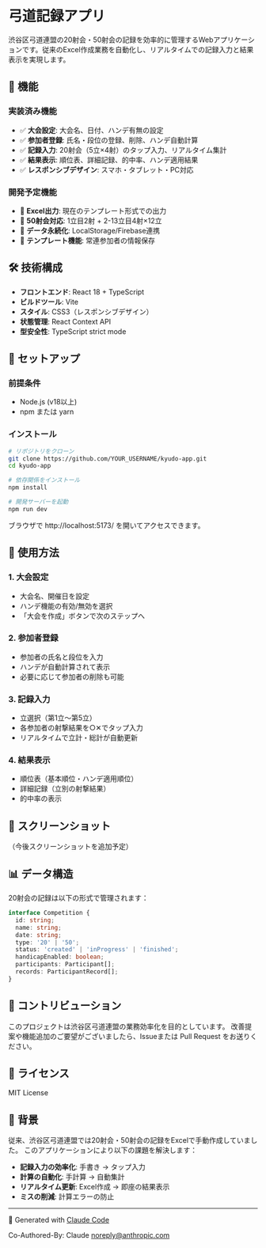 # 弓道記録アプリ

渋谷区弓道連盟の20射会・50射会の記録を効率的に管理するWebアプリケーションです。従来のExcel作成業務を自動化し、リアルタイムでの記録入力と結果表示を実現します。

## 🎯 機能

### 実装済み機能
- ✅ **大会設定**: 大会名、日付、ハンデ有無の設定
- ✅ **参加者登録**: 氏名・段位の登録、削除、ハンデ自動計算
- ✅ **記録入力**: 20射会（5立×4射）のタップ入力、リアルタイム集計
- ✅ **結果表示**: 順位表、詳細記録、的中率、ハンデ適用結果
- ✅ **レスポンシブデザイン**: スマホ・タブレット・PC対応

### 開発予定機能
- 🔄 **Excel出力**: 現在のテンプレート形式での出力
- 🔄 **50射会対応**: 1立目2射 + 2-13立目4射×12立
- 🔄 **データ永続化**: LocalStorage/Firebase連携
- 🔄 **テンプレート機能**: 常連参加者の情報保存

## 🛠 技術構成

- **フロントエンド**: React 18 + TypeScript
- **ビルドツール**: Vite
- **スタイル**: CSS3（レスポンシブデザイン）
- **状態管理**: React Context API
- **型安全性**: TypeScript strict mode

## 🚀 セットアップ

### 前提条件
- Node.js (v18以上)
- npm または yarn

### インストール
```bash
# リポジトリをクローン
git clone https://github.com/YOUR_USERNAME/kyudo-app.git
cd kyudo-app

# 依存関係をインストール
npm install

# 開発サーバーを起動
npm run dev
```

ブラウザで http://localhost:5173/ を開いてアクセスできます。

## 📖 使用方法

### 1. 大会設定
- 大会名、開催日を設定
- ハンデ機能の有効/無効を選択
- 「大会を作成」ボタンで次のステップへ

### 2. 参加者登録
- 参加者の氏名と段位を入力
- ハンデが自動計算されて表示
- 必要に応じて参加者の削除も可能

### 3. 記録入力
- 立選択（第1立〜第5立）
- 各参加者の射撃結果を○✕でタップ入力
- リアルタイムで立計・総計が自動更新

### 4. 結果表示
- 順位表（基本順位・ハンデ適用順位）
- 詳細記録（立別の射撃結果）
- 的中率の表示

## 🎨 スクリーンショット

（今後スクリーンショットを追加予定）

## 📊 データ構造

20射会の記録は以下の形式で管理されます：

```typescript
interface Competition {
  id: string;
  name: string;
  date: string;
  type: '20' | '50';
  status: 'created' | 'inProgress' | 'finished';
  handicapEnabled: boolean;
  participants: Participant[];
  records: ParticipantRecord[];
}
```

## 🤝 コントリビューション

このプロジェクトは渋谷区弓道連盟の業務効率化を目的としています。
改善提案や機能追加のご要望がございましたら、Issueまたは Pull Request をお送りください。

## 📝 ライセンス

MIT License

## 🏹 背景

従来、渋谷区弓道連盟では20射会・50射会の記録をExcelで手動作成していました。
このアプリケーションにより以下の課題を解決します：

- **記録入力の効率化**: 手書き → タップ入力
- **計算の自動化**: 手計算 → 自動集計
- **リアルタイム更新**: Excel作成 → 即座の結果表示
- **ミスの削減**: 計算エラーの防止

---

🤖 Generated with [Claude Code](https://claude.ai/code)

Co-Authored-By: Claude <noreply@anthropic.com>